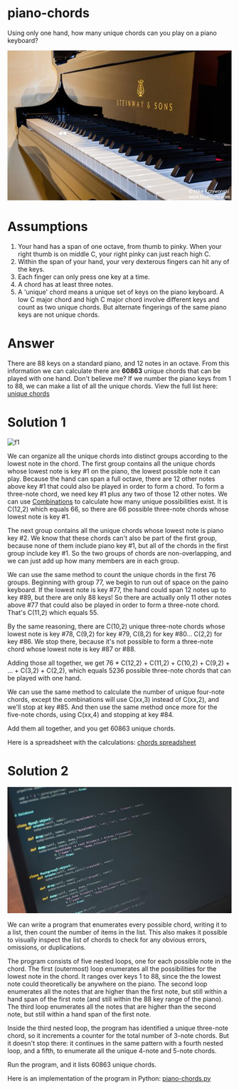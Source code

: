 # piano-chords
Using only one hand, how many unique chords can you play on a piano keyboard?

![piano](steinway.jpg)

Assumptions
===========

1. Your hand has a span of one octave, from thumb to pinky. When your right thumb is on middle C, your right pinky can just reach high C.
1. Within the span of your hand, your very dexterous fingers can hit any of the keys.
1. Each finger can only press one key at a time.
1. A chord has at least three notes.
1. A 'unique' chord means a unique set of keys on the piano keyboard. A low C major chord and high C major chord involve different keys and count as two unique chords. But alternate fingerings of the same piano keys are not unique chords.

Answer
======

There are 88 keys on a standard piano, and 12 notes in an octave. From this information we can calculate there are **60863** unique chords that can be played with one hand. Don't believe me? If we number the piano keys from 1 to 88, we can make a list of all the unique chords. View the full list here: [unique chords](chords2.md)

Solution 1
==========

![f1]

We can organize all the unique chords into distinct groups according to the lowest note in the chord. The first group contains all the unique chords whose lowest note is key #1 on the piano, the lowest possible note it can play. Because the hand can span a full octave, there are 12 other notes above key #1 that could also be played in order to form a chord. To form a three-note chord, we need key #1 plus any two of those 12 other notes. We can use [Combinations](https://en.wikipedia.org/wiki/Combination) to calculate how many unique possibilities exist. It is C(12,2) which equals 66, so there are 66 possible three-note chords whose lowest note is key #1.

The next group contains all the unique chords whose lowest note is piano key #2. We know that these chords can't also be part of the first group, because none of them include piano key #1, but all of the chords in the first group include key #1. So the two groups of chords are non-overlapping, and we can just add up how many members are in each group.

We can use the same method to count the unique chords in the first 76 groups. Beginning with group 77, we begin to run out of space on the paino keyboard. If the lowest note is key #77, the hand could span 12 notes up to key #89, but there are only 88 keys! So there are actually only 11 other notes above #77 that could also be played in order to form a three-note chord. That's C(11,2) which equals 55.

By the same reasoning, there are C(10,2) unique three-note chords whose lowest note is key #78, C(9,2) for key #79, C(8,2) for key #80... C(2,2) for key #86. We stop there, because it's not possible to form a three-note chord whose lowest note is key #87 or #88.

Adding those all together, we get 76 * C(12,2) + C(11,2) + C(10,2) + C(9,2) + ... + C(3,2) + C(2,2), which equals 5236 possible three-note chords that can be played with one hand.

We can use the same method to calculate the number of unique four-note chords, except the combinations will use C(xx,3) instead of C(xx,2), and we'll stop at key #85. And then use the same method once more for the five-note chords, using C(xx,4) and stopping at key #84.

Add them all together, and you get 60863 unique chords.

Here is a spreadsheet with the calculations: [chords spreadsheet](https://docs.google.com/spreadsheets/d/1tZorBLimERYje6AAHBux1wXnYMuHpflxjamQk8WGPJY/edit?usp=sharing)

Solution 2
==========

![python](python.jpg)

We can write a program that enumerates every possible chord, writing it to a list, then count the number of items in the list. This also makes it possible to visually inspect the list of chords to check for any obvious errors, omissions, or duplications.

The program consists of five nested loops, one for each possible note in the chord. The first (outermost) loop enumerates all the possibilities for the lowest note in the chord. It ranges over keys 1 to 88, since the the lowest note could theoretically be anywhere on the piano. The second loop enumerates all the notes that are higher than the first note, but still within a hand span of the first note (and still within the 88 key range of the piano). The third loop enumerates all the notes that are higher than the second note, but still within a hand span of the first note.

Inside the third nested loop, the program has identified a unique three-note chord, so it increments a counter for the total number of 3-note chords. But it doesn't stop there: it continues in the same pattern with a fourth nested loop, and a fifth, to enumerate all the unique 4-note and 5-note chords. 

Run the program, and it lists 60863 unique chords. 

Here is an implementation of the program in Python: [piano-chords.py](piano-chords.py)

[f1]: http://chart.apis.google.com/chart?cht=tx&chl=m=\frac{m_0}{\sqrt{1-{\frac{v^2}{c^2}}}}
